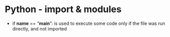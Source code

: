 # Python - import & modules

- if __name__ == “__main__”: is used to execute some code only if the file was run directly, and not imported